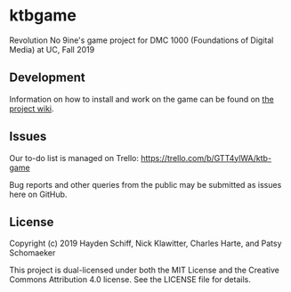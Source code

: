 # ktbgame
Revolution No 9ine's game project for DMC 1000 (Foundations of Digital Media) at UC, Fall 2019

## Development
Information on how to install and work on the game can be found on [the project wiki](https://github.com/oxguy3/ktbgame/wiki).

## Issues
Our to-do list is managed on Trello: <https://trello.com/b/GTT4ylWA/ktb-game>

Bug reports and other queries from the public may be submitted as issues here on GitHub.

## License
Copyright (c) 2019 Hayden Schiff, Nick Klawitter, Charles Harte, and Patsy
Schomaeker

This project is dual-licensed under both the MIT License and the Creative Commons Attribution 4.0 license. See the LICENSE file for details.
